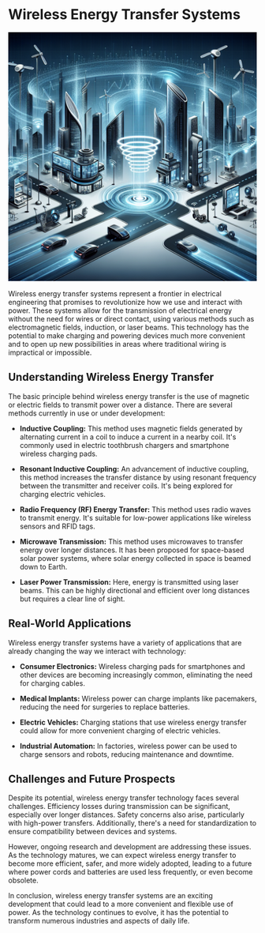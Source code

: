 # Wireless Energy Transfer Systems

![Wireless Energy Transfer Concept](https://raw.githubusercontent.com/Kanakjr/100-days-of-AI-Writing/main/images/Wireless-Energy-Transfer-Systems.png)

Wireless energy transfer systems represent a frontier in electrical engineering that promises to revolutionize how we use and interact with power. These systems allow for the transmission of electrical energy without the need for wires or direct contact, using various methods such as electromagnetic fields, induction, or laser beams. This technology has the potential to make charging and powering devices much more convenient and to open up new possibilities in areas where traditional wiring is impractical or impossible.

## Understanding Wireless Energy Transfer

The basic principle behind wireless energy transfer is the use of magnetic or electric fields to transmit power over a distance. There are several methods currently in use or under development:

- **Inductive Coupling:** This method uses magnetic fields generated by alternating current in a coil to induce a current in a nearby coil. It's commonly used in electric toothbrush chargers and smartphone wireless charging pads.

- **Resonant Inductive Coupling:** An advancement of inductive coupling, this method increases the transfer distance by using resonant frequency between the transmitter and receiver coils. It's being explored for charging electric vehicles.

- **Radio Frequency (RF) Energy Transfer:** This method uses radio waves to transmit energy. It's suitable for low-power applications like wireless sensors and RFID tags.

- **Microwave Transmission:** This method uses microwaves to transfer energy over longer distances. It has been proposed for space-based solar power systems, where solar energy collected in space is beamed down to Earth.

- **Laser Power Transmission:** Here, energy is transmitted using laser beams. This can be highly directional and efficient over long distances but requires a clear line of sight.

## Real-World Applications

Wireless energy transfer systems have a variety of applications that are already changing the way we interact with technology:

- **Consumer Electronics:** Wireless charging pads for smartphones and other devices are becoming increasingly common, eliminating the need for charging cables.

- **Medical Implants:** Wireless power can charge implants like pacemakers, reducing the need for surgeries to replace batteries.

- **Electric Vehicles:** Charging stations that use wireless energy transfer could allow for more convenient charging of electric vehicles.

- **Industrial Automation:** In factories, wireless power can be used to charge sensors and robots, reducing maintenance and downtime.

## Challenges and Future Prospects

Despite its potential, wireless energy transfer technology faces several challenges. Efficiency losses during transmission can be significant, especially over longer distances. Safety concerns also arise, particularly with high-power transfers. Additionally, there's a need for standardization to ensure compatibility between devices and systems.

However, ongoing research and development are addressing these issues. As the technology matures, we can expect wireless energy transfer to become more efficient, safer, and more widely adopted, leading to a future where power cords and batteries are used less frequently, or even become obsolete.

In conclusion, wireless energy transfer systems are an exciting development that could lead to a more convenient and flexible use of power. As the technology continues to evolve, it has the potential to transform numerous industries and aspects of daily life.